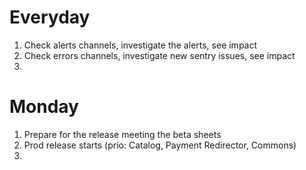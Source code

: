 # Everyday

1. Check alerts channels, investigate the alerts, see impact
2. Check errors channels, investigate new sentry issues, see impact
3. 
# Monday

1. Prepare for the release meeting the beta sheets
2. Prod release starts (prio: Catalog, Payment Redirector, Commons)
3. 
